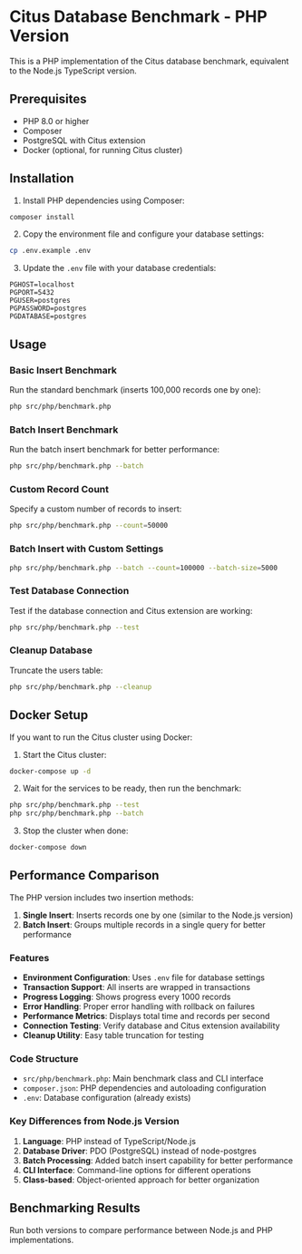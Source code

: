 # Citus Database Benchmark - PHP Version

This is a PHP implementation of the Citus database benchmark, equivalent to the Node.js TypeScript version.

## Prerequisites

- PHP 8.0 or higher
- Composer
- PostgreSQL with Citus extension
- Docker (optional, for running Citus cluster)

## Installation

1. Install PHP dependencies using Composer:
```bash
composer install
```

2. Copy the environment file and configure your database settings:
```bash
cp .env.example .env
```

3. Update the `.env` file with your database credentials:
```
PGHOST=localhost
PGPORT=5432
PGUSER=postgres
PGPASSWORD=postgres
PGDATABASE=postgres
```

## Usage

### Basic Insert Benchmark
Run the standard benchmark (inserts 100,000 records one by one):
```bash
php src/php/benchmark.php
```

### Batch Insert Benchmark
Run the batch insert benchmark for better performance:
```bash
php src/php/benchmark.php --batch
```

### Custom Record Count
Specify a custom number of records to insert:
```bash
php src/php/benchmark.php --count=50000
```

### Batch Insert with Custom Settings
```bash
php src/php/benchmark.php --batch --count=100000 --batch-size=5000
```

### Test Database Connection
Test if the database connection and Citus extension are working:
```bash
php src/php/benchmark.php --test
```

### Cleanup Database
Truncate the users table:
```bash
php src/php/benchmark.php --cleanup
```

## Docker Setup

If you want to run the Citus cluster using Docker:

1. Start the Citus cluster:
```bash
docker-compose up -d
```

2. Wait for the services to be ready, then run the benchmark:
```bash
php src/php/benchmark.php --test
php src/php/benchmark.php --batch
```

3. Stop the cluster when done:
```bash
docker-compose down
```

## Performance Comparison

The PHP version includes two insertion methods:

1. **Single Insert**: Inserts records one by one (similar to the Node.js version)
2. **Batch Insert**: Groups multiple records in a single query for better performance

### Features

- **Environment Configuration**: Uses `.env` file for database settings
- **Transaction Support**: All inserts are wrapped in transactions
- **Progress Logging**: Shows progress every 1000 records
- **Error Handling**: Proper error handling with rollback on failures
- **Performance Metrics**: Displays total time and records per second
- **Connection Testing**: Verify database and Citus extension availability
- **Cleanup Utility**: Easy table truncation for testing

### Code Structure

- `src/php/benchmark.php`: Main benchmark class and CLI interface
- `composer.json`: PHP dependencies and autoloading configuration
- `.env`: Database configuration (already exists)

### Key Differences from Node.js Version

1. **Language**: PHP instead of TypeScript/Node.js
2. **Database Driver**: PDO (PostgreSQL) instead of node-postgres
3. **Batch Processing**: Added batch insert capability for better performance
4. **CLI Interface**: Command-line options for different operations
5. **Class-based**: Object-oriented approach for better organization

## Benchmarking Results

Run both versions to compare performance between Node.js and PHP implementations.
